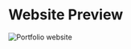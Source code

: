 # Website Preview
![Portfolio website](https://user-images.githubusercontent.com/43112820/167243584-0131b16c-14c8-4e5d-a220-9ccc6f30f29c.png)
